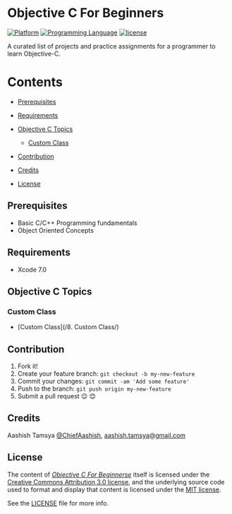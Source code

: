 # Objective C For Beginners

<!---
Created by Aashish Tamsya on 16/08/16.
Copyright © 2016 Aashish Tamsya. All rights reserved.
-->

[![Platform](https://img.shields.io/badge/platform-ios-lightgrey.svg)]()
[![Programming Language](https://img.shields.io/badge/language-objective--c-ff69b4.svg)]()
[![license](https://img.shields.io/github/license/mashape/apistatus.svg?maxAge=2592000)](/LICENSE.md)

A curated list of projects and practice assignments for a programmer to learn Objective-C.


# Contents

-	[Prerequisites](#prerequisites)
-	[Requirements](#requirements)
-	[Objective C Topics](#ios)
	-	[Custom Class](#custom-class)
	
	
-	[Contribution](#contribution)
-	[Credits](#credits)
-	[License](#license)

## Prerequisites

*	Basic C/C++ Programming fundamentals
*	Object Oriented Concepts

## Requirements

* Xcode 7.0

## Objective C Topics

<!---
Created by Aashish Tamsya on 16/08/16.
Copyright © 2016 Aashish Tamsya. All rights reserved.
-->

### Custom Class

*	[Custom Class](/8. Custom Class/)



## Contribution

1. Fork it!
2. Create your feature branch: `git checkout -b my-new-feature`
3. Commit your changes: `git commit -am 'Add some feature'`
4. Push to the branch: `git push origin my-new-feature`
5. Submit a pull request 😉 😊


## Credits

Aashish Tamsya [@ChiefAashish](https://www.twitter.com/chiefaashish),
aashish.tamsya@gmail.com

## License

The content of [*Objective C For Beginnerse*](https://github.com/aashishtamsya/Objective-C-For-Beginners) itself is licensed under the [Creative Commons Attribution 3.0 license](https://creativecommons.org/licenses/by/3.0/us/deed.en_US), and the underlying source code used to format and display that content is licensed under the [MIT license](https://opensource.org/licenses/mit-license.php).

See the [LICENSE](LICENSE.md) file for more info.